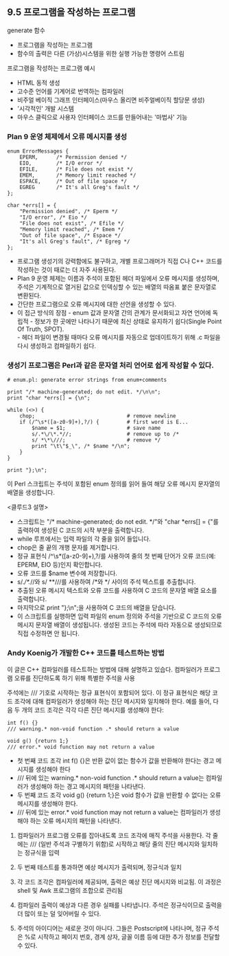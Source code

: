 ## 9.5 프로그램을 작성하는 프로그램

generate 함수
- 프로그램을 작성하는 프로그램
- 함수의 출력은 다른 (가상)시스템을 위한 실행 가능한 명령어 스트림

프로그램을 작성하는 프로그램 예시
- HTML 동적 생성
- 고수준 언어를 기계어로 번역하는 컴파일러
- 비주얼 베이직 그래프 인터페이스(마우스 올리면 비주얼베이직 할당문 생성)
- '시각적인' 개발 시스템
- 마우스 클릭으로 사용자 인터페이스 코드를 만들어내는 '마법사' 기능

### Plan 9 운영 체제에서 오류 메시지를 생성
```
enum ErrorMessages {
    EPERM,      /* Permission denied */
    EIO,        /* I/O error */
    EFILE,      /* File does not exist */
    EMEM,       /* Memory limit reached */
    ESPACE,     /* Out of file space */
    EGREG       /* It's all Greg's fault */
};

char *errs[] = {
    "Permission denied", /* Eperm */
    "I/O error", /* Eio */
    "File does not exist", /* Efile */
    "Memory limit reached", /* Emem */
    "Out of file space", /* Espace */
    "It's all Greg's fault", /* Egreg */
};
```
- 프로그램 생성기의 강력함에도 불구하고, 개별 프로그래머가 직접 C나 C++ 코드를 작성하는 것이 때로는 더 자주 사용된다.  
- Plan 9 운영 체제는 이름과 주석이 포함된 헤더 파일에서 오류 메시지를 생성하며, 주석은 기계적으로 열거된 값으로 인덱싱할 수 있는 배열의 따옴표 붙은 문자열로 변환된다.  
- 간단한 프로그램으로 오류 메시지에 대한 선언을 생성할 수 있다.  
- 이 접근 방식의 장점
      - enum 값과 문자열 간의 관계가 문서화되고 자연 언어에 독립적
      - 정보가 한 곳에만 나타나기 때문에 최신 상태로 유지하기 쉽다(Single Point Of Truth, SPOT).  
      - 헤더 파일이 변경될 때마다 오류 메시지를 자동으로 업데이트하기 위해 .c 파일을 다시 생성하고 컴파일하기 쉽다.  

### 생성기 프로그램은 Perl과 같은 문자열 처리 언어로 쉽게 작성할 수 있다.  

```
# enum.pl: generate error strings from enum+comments

print "/* machine-generated; do not edit. */\n\n";
print "char *errs[] = {\n";

while (<>) {
    chop;                              # remove newline
    if (/^\s*([a-z0-9]+),?/) {         # first word is E...
        $name = $1;                    # save name
        s/.*\/\*.*//;                  # remove up to /*
        s/ *\*\///;                    # remove */
        print "\t\"$_\", /* $name */\n";
    }
}

print "};\n";
```

이 Perl 스크립트는 주석이 포함된 enum 정의를 읽어 들여 해당 오류 메시지 문자열의 배열을 생성합니다.

<클루드3 설명>  
- 스크립트는 "/* machine-generated; do not edit. */"와 "char *errs[] = {"를 출력하여 생성된 C 코드의 시작 부분을 출력합니다.
- while 루프에서는 입력 파일의 각 줄을 읽어 들입니다.
- chop은 줄 끝의 개행 문자를 제거합니다.
- 정규 표현식 /^\s*([a-z0-9]+),?/를 사용하여 줄의 첫 번째 단어가 오류 코드(예: EPERM, EIO 등)인지 확인합니다.
- 오류 코드를 $name 변수에 저장합니다.
- s/.*\/\*.*//와 s/ *\*\///를 사용하여 /*와 */ 사이의 주석 텍스트를 추출합니다.
- 추출된 오류 메시지 텍스트와 오류 코드를 사용하여 C 코드의 문자열 배열 요소를 출력합니다.
- 마지막으로 print "};\n";을 사용하여 C 코드의 배열을 닫습니다.
- 이 스크립트를 실행하면 입력 파일의 enum 정의와 주석을 기반으로 C 코드의 오류 메시지 문자열 배열이 생성됩니다. 생성된 코드는 주석에 따라 자동으로 생성되므로 직접 수정하면 안 됩니다.



### Andy Koenig가 개발한 C++ 코드를 테스트하는 방법

이 글은 C++ 컴파일러를 테스트하는 방법에 대해 설명하고 있습다. 컴파일러가 프로그램 오류를 진단하도록 하기 위해 특별한 주석을 사용

주석에는 /// 기호로 시작하는 정규 표현식이 포함되어 있다. 이 정규 표현식은 해당 코드 조각에 대해 컴파일러가 생성해야 하는 진단 메시지와 일치해야 한다.
예를 들어, 다음 두 개의 코드 조각은 각각 다른 진단 메시지를 생성해야 한다:
```
int f() {}
/// warning.* non-void function .* should return a value

void g() {return 1;}
/// error.* void function may not return a value
```

- 첫 번째 코드 조각 int f() {}은 반환 값이 없는 함수가 값을 반환해야 한다는 경고 메시지를 생성해야 한다
- /// 뒤에 있는 warning.* non-void function .* should return a value는 컴파일러가 생성해야 하는 경고 메시지의 패턴을 나타낸다.
- 두 번째 코드 조각 void g() {return 1;}은 void 함수가 값을 반환할 수 없다는 오류 메시지를 생성해야 한다.
- /// 뒤에 있는 error.* void function may not return a value는 컴파일러가 생성해야 하는 오류 메시지의 패턴을 나타낸다.

1. 컴파일러가 프로그램 오류를 잡아내도록 코드 조각에 매직 주석을 사용한다. 각 줄에는 /// (일반 주석과 구별하기 위함)로 시작하고 해당 줄의 진단 메시지와 일치하는 정규식을 입력

2. 두 번째 테스트를 통과하면 예상 메시지가 출력되며, 정규식과 일치

3. 각 코드 조각은 컴파일러에 제공되며, 출력은 예상 진단 메시지와 비교됨. 이 과정은 shell 및 Awk 프로그램의 조합으로 관리됨

4. 컴파일러 출력이 예상과 다른 경우 실패를 나타냅니다. 주석은 정규식이므로 출력을 더 많이 또는 덜 잊어버릴 수 있다.

5. 주석의 아이디어는 새로운 것이 아니다. 그들은 Postscript에 나타나며, 정규 주석은 %로 시작하고 페이지 번호, 경계 상자, 글꼴 이름 등에 대한 추가 정보를 전달할 수 있다.
